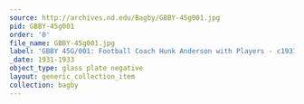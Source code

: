 ```yaml
---
source: http://archives.nd.edu/Bagby/GBBY-45g001.jpg
pid: GBBY-45g001
order: '0'
file_name: GBBY-45g001.jpg
label: 'GBBY 45G/001: Football Coach Hunk Anderson with Players - c1931-1933'
_date: 1931-1933
object_type: glass plate negative
layout: generic_collection_item
collection: bagby
---
```

